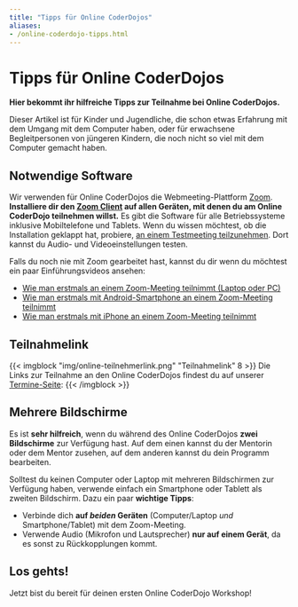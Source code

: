 ```yaml
---
title: "Tipps für Online CoderDojos"
aliases:
- /online-coderdojo-tipps.html
---
```


# Tipps für Online CoderDojos

**Hier bekommt ihr hilfreiche Tipps zur Teilnahme bei Online CoderDojos.**

Dieser Artikel ist für Kinder und Jugendliche, die schon etwas Erfahrung mit dem Umgang mit dem Computer haben, oder für erwachsene Begleitpersonen von jüngeren Kindern, die noch nicht so viel mit dem Computer gemacht haben.

## Notwendige Software

Wir verwenden für Online CoderDojos die Webmeeting-Plattform [Zoom](https://zoom.us). **Installiere dir den [Zoom Client](https://zoom.us/download) auf allen Geräten, mit denen du am Online CoderDojo teilnehmen willst.** Es gibt die Software für alle Betriebssysteme inklusive Mobiltelefone und Tablets. Wenn du wissen möchtest, ob die Installation geklappt hat, probiere, [an einem Testmeeting teilzunehmen](https://zoom.us/test). Dort kannst du Audio- und Videoeinstellungen testen.

Falls du noch nie mit Zoom gearbeitet hast, kannst du dir wenn du möchtest ein paar Einführungsvideos ansehen:

* [Wie man erstmals an einem Zoom-Meeting teilnimmt (Laptop oder PC)](https://youtu.be/y7hoidfsPLk)
* [Wie man erstmals mit Android-Smartphone an einem Zoom-Meeting teilnimmt](https://youtu.be/4qlNePKWCa0)
* [Wie man erstmals mit iPhone an einem Zoom-Meeting teilnimmt](https://youtu.be/Lx3RVkT-ifA)

## Teilnahmelink

{{< imgblock "img/online-teilnehmerlink.png" "Teilnahmelink" 8 >}}
Die Links zur Teilnahme an den Online CoderDojos findest du auf unserer [Termine-Seite](/termine.html):
{{< /imgblock >}}

## Mehrere Bildschirme

Es ist **sehr hilfreich**, wenn du während des Online CoderDojos **zwei Bildschirme** zur Verfügung hast. Auf dem einen kannst du der Mentorin oder dem Mentor zusehen, auf dem anderen kannst du dein Programm bearbeiten.

Solltest du keinen Computer oder Laptop mit mehreren Bildschirmen zur Verfügung haben, verwende einfach ein Smartphone oder Tablett als zweiten Bildschirm. Dazu ein paar **wichtige Tipps**:

* Verbinde dich **auf <em>beiden</em> Geräten** (Computer/Laptop <em>und</em> Smartphone/Tablet) mit dem Zoom-Meeting.
* Verwende Audio (Mikrofon und Lautsprecher) **nur auf einem Gerät**, da es sonst zu Rückkopplungen kommt.

## Los gehts!

Jetzt bist du bereit für deinen ersten Online CoderDojo Workshop!